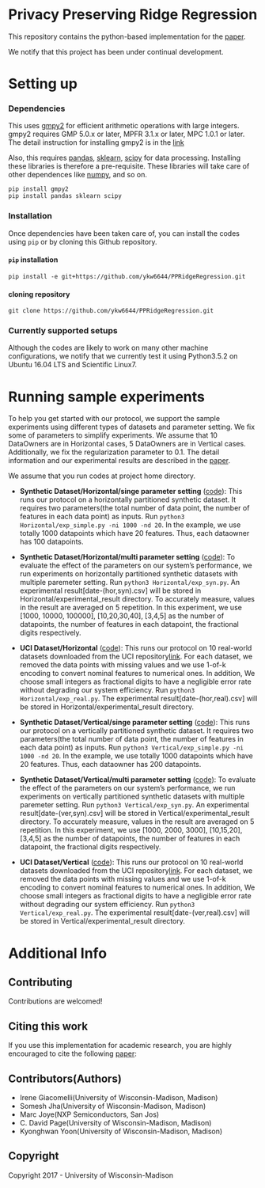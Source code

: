 # Privacy Preserving Ridge Regression

This repository contains the python-based implementation for the [paper](https://eprint.iacr.org/2017/979). 

We notify that this project has been under continual development.


# Setting up

### Dependencies

This uses [gmpy2](https://pypi.python.org/pypi/gmpy2) for efficient arithmetic operations with large integers. gmpy2 requires GMP 5.0.x or later, MPFR 3.1.x or later, MPC 1.0.1 or later. The detail instruction for installing gmpy2 is in the [link](https://gmpy2.readthedocs.io/en/latest/intro.html#installing-gmpy2-on-unix-linux)

Also, this requires [pandas](https://pandas.pydata.org/pandas-docs/stable/install.html), [sklearn](http://scikit-learn.org/stable/), [scipy](https://www.scipy.org/) for data processing. Installing these libraries is therefore a pre-requisite. These libraries will take care of other dependences like [numpy](http://www.numpy.org/), and so on.

```
pip install gmpy2
pip install pandas sklearn scipy
```


### Installation

Once dependencies have been taken care of, you can install the codes using
`pip` or by cloning this Github repository.

#### `pip` installation

```
pip install -e git+https://github.com/ykw6644/PPRidgeRegression.git
```

#### cloning repository

```
git clone https://github.com/ykw6644/PPRidgeRegression.git
```

### Currently supported setups

Although the codes are likely to work on many other machine configurations, we notify that we
currently test it using Python3.5.2 on Ubuntu 16.04 LTS and Scientific Linux7.

# Running sample experiments

To help you get started with our protocol, 
we support the sample experiments using different types of datasets and parameter setting.
We fix some of parameters to simplify experiments. We assume that 10 DataOwners are in Horizontal cases, 5 DataOwners are in Vertical cases. Additionally, we fix the regularization parameter to 0.1. The detail information and our experimental results are described in the [paper](https://eprint.iacr.org/2017/979). 

We assume that you run codes at project home directory.

* **Synthetic Dataset/Horizontal/singe parameter setting** ([code](Horizontal/exp_simple.py)): 
This runs our protocol on a horizontally partitioned synthetic dataset. It requires two parameters(the total number of data point, the number of features in each data point) as inputs. Run ``` python3 Horizontal/exp_simple.py -ni 1000 -nd 20 ```. In the example, we use totally 1000 datapoints which have 20 features. Thus, each dataowner has 100 datapoints. 

* **Synthetic Dataset/Horizontal/multi parameter setting** ([code](Horizontal/exp_syn.py)): 
To evaluate the effect of the parameters on our system’s performance, we run experiments on horizontally partitioned synthetic datasets with multiple paremeter setting. Run ``` python3 Horizontal/exp_syn.py ```. An experimental result\[date-(hor,syn).csv\] will be stored in Horizontal/experimental_result directory. To accurately measure, values in the result are averaged on 5 repetition. In this experiment, we use \[1000, 10000, 100000\], \[10,20,30,40\], \[3,4,5\] as the number of datapoints, the number of features in each datapoint, the fractional digits respectively.

* **UCI Dataset/Horizontal** ([code](Horizontal/exp_real.py)): This runs our protocol on 10 real-world datasets downloaded from the UCI repository[link](https://archive.ics.uci.edu/ml/datasets.html). For each dataset, we removed the data points with missing values and we use 1-of-k encoding to convert nominal features to numerical ones. In addition, We choose small integers as fractional digits to have a negligible error rate without degrading our system efficiency. Run ``` python3 Horizontal/exp_real.py ```. The experimental result\[date-(hor,real).csv\] will be stored in Horizontal/experimental_result directory. 

* **Synthetic Dataset/Vertical/singe parameter setting** ([code](Vertical/exp_simple.py)): 
This runs our protocol on a vertically partitioned synthetic dataset. It requires two parameters(the total number of data point, the number of features in each data point) as inputs. Run ``` python3 Vertical/exp_simple.py -ni 1000 -nd 20 ```. In the example, we use totally 1000 datapoints which have 20 features. Thus, each dataowner has 200 datapoints. 

* **Synthetic Dataset/Vertical/multi parameter setting** ([code](Vertical/exp_syn.py)): To evaluate the effect of the parameters on our system’s performance, we run experiments on vertically partitioned synthetic datasets with multiple paremeter setting. Run ``` python3 Vertical/exp_syn.py ```. An experimental result\[date-(ver,syn).csv\] will be stored in Vertical/experimental_result directory. To accurately measure, values in the result are averaged on 5 repetition. In this experiment, we use \[1000, 2000, 3000\], \[10,15,20\], \[3,4,5\] as the number of datapoints, the number of features in each datapoint, the fractional digits respectively. 

* **UCI Dataset/Vertical** ([code](Vertical/exp_real.py)): This runs our protocol on 10 real-world datasets downloaded from the UCI repository[link](https://archive.ics.uci.edu/ml/datasets.html). For each dataset, we removed the data points with missing values and we use 1-of-k encoding to convert nominal features to numerical ones. In addition, We choose small integers as fractional digits to have a negligible error rate without degrading our system efficiency. Run ``` python3 Vertical/exp_real.py ```. The experimental result\[date-(ver,real).csv\] will be stored in Vertical/experimental_result directory. 


# Additional Info

## Contributing

Contributions are welcomed! 


## Citing this work

If you use this implementation for academic research, you are highly encouraged to cite the following [paper](https://eprint.iacr.org/2017/979):


## Contributors(Authors)

* Irene Giacomelli(University of Wisconsin-Madison, Madison)
* Somesh Jha(University of Wisconsin-Madison, Madison)
* Marc Joye(NXP Semiconductors, San Jos)
* C. David Page(University of Wisconsin-Madison, Madison)
* Kyonghwan Yoon(University of Wisconsin-Madison, Madison)

## Copyright

Copyright 2017 - University of Wisconsin-Madison

